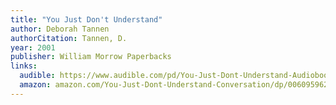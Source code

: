 ```yaml
---
title: "You Just Don't Understand"
author: Deborah Tannen
authorCitation: Tannen, D.
year: 2001
publisher: William Morrow Paperbacks
links:
  audible: https://www.audible.com/pd/You-Just-Dont-Understand-Audiobook/B00FJIEOKK
  amazon: amazon.com/You-Just-Dont-Understand-Conversation/dp/0060959622
---
```

